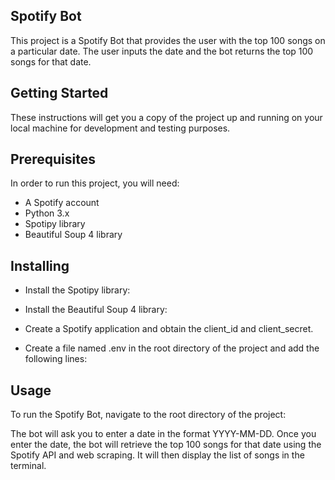 ## Spotify Bot
This project is a Spotify Bot that provides the user with the top 100 songs on a particular date. The user inputs the date and the bot returns the top 100 songs for that date.

## Getting Started
These instructions will get you a copy of the project up and running on your local machine for development and testing purposes.

## Prerequisites
In order to run this project, you will need:

* A Spotify account
* Python 3.x
* Spotipy library
* Beautiful Soup 4 library
## Installing


* Install the Spotipy library:

* Install the Beautiful Soup 4 library:

* Create a Spotify application and obtain the client_id and client_secret.

* Create a file named .env in the root directory of the project and add the following lines:



## Usage
To run the Spotify Bot, navigate to the root directory of the project:

The bot will ask you to enter a date in the format YYYY-MM-DD. Once you enter the date, the bot will retrieve the top 100 songs for that date using the Spotify API and web scraping. It will then display the list of songs in the terminal.

